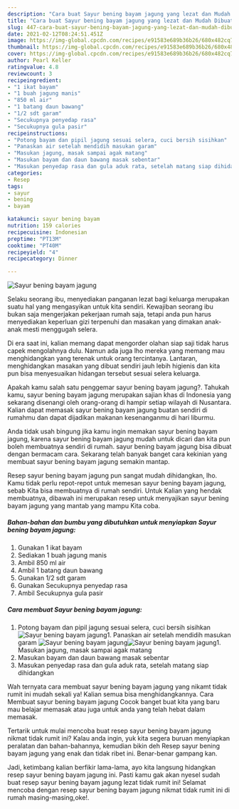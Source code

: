 ```yaml
---
description: "Cara buat Sayur bening bayam jagung yang lezat dan Mudah Dibuat"
title: "Cara buat Sayur bening bayam jagung yang lezat dan Mudah Dibuat"
slug: 447-cara-buat-sayur-bening-bayam-jagung-yang-lezat-dan-mudah-dibuat
date: 2021-02-12T08:24:51.451Z
image: https://img-global.cpcdn.com/recipes/e91583e689b36b26/680x482cq70/sayur-bening-bayam-jagung-foto-resep-utama.jpg
thumbnail: https://img-global.cpcdn.com/recipes/e91583e689b36b26/680x482cq70/sayur-bening-bayam-jagung-foto-resep-utama.jpg
cover: https://img-global.cpcdn.com/recipes/e91583e689b36b26/680x482cq70/sayur-bening-bayam-jagung-foto-resep-utama.jpg
author: Pearl Keller
ratingvalue: 4.8
reviewcount: 3
recipeingredient:
- "1 ikat bayam"
- "1 buah jagung manis"
- "850 ml air"
- "1 batang daun bawang"
- "1/2 sdt garam"
- "Secukupnya penyedap rasa"
- "Secukupnya gula pasir"
recipeinstructions:
- "Potong bayam dan pipil jagung sesuai selera, cuci bersih sisihkan"
- "Panaskan air setelah mendidih masukan garam"
- "Masukan jagung, masak sampai agak matang"
- "Masukan bayam dan daun bawang masak sebentar"
- "Masukan penyedap rasa dan gula aduk rata, setelah matang siap dihidangkan"
categories:
- Resep
tags:
- sayur
- bening
- bayam

katakunci: sayur bening bayam 
nutrition: 159 calories
recipecuisine: Indonesian
preptime: "PT13M"
cooktime: "PT40M"
recipeyield: "4"
recipecategory: Dinner

---
```



![Sayur bening bayam jagung](https://img-global.cpcdn.com/recipes/e91583e689b36b26/680x482cq70/sayur-bening-bayam-jagung-foto-resep-utama.jpg)

Selaku seorang ibu, menyediakan panganan lezat bagi keluarga merupakan suatu hal yang mengasyikan untuk kita sendiri. Kewajiban seorang ibu bukan saja mengerjakan pekerjaan rumah saja, tetapi anda pun harus menyediakan keperluan gizi terpenuhi dan masakan yang dimakan anak-anak mesti menggugah selera.

Di era  saat ini, kalian memang dapat mengorder olahan siap saji tidak harus capek mengolahnya dulu. Namun ada juga lho mereka yang memang mau menghidangkan yang terenak untuk orang tercintanya. Lantaran, menghidangkan masakan yang dibuat sendiri jauh lebih higienis dan kita pun bisa menyesuaikan hidangan tersebut sesuai selera keluarga. 



Apakah kamu salah satu penggemar sayur bening bayam jagung?. Tahukah kamu, sayur bening bayam jagung merupakan sajian khas di Indonesia yang sekarang disenangi oleh orang-orang di hampir setiap wilayah di Nusantara. Kalian dapat memasak sayur bening bayam jagung buatan sendiri di rumahmu dan dapat dijadikan makanan kesenanganmu di hari liburmu.

Anda tidak usah bingung jika kamu ingin memakan sayur bening bayam jagung, karena sayur bening bayam jagung mudah untuk dicari dan kita pun boleh membuatnya sendiri di rumah. sayur bening bayam jagung bisa dibuat dengan bermacam cara. Sekarang telah banyak banget cara kekinian yang membuat sayur bening bayam jagung semakin mantap.

Resep sayur bening bayam jagung pun sangat mudah dihidangkan, lho. Kamu tidak perlu repot-repot untuk memesan sayur bening bayam jagung, sebab Kita bisa membuatnya di rumah sendiri. Untuk Kalian yang hendak membuatnya, dibawah ini merupakan resep untuk menyajikan sayur bening bayam jagung yang mantab yang mampu Kita coba.

<!--inarticleads1-->

##### Bahan-bahan dan bumbu yang dibutuhkan untuk menyiapkan Sayur bening bayam jagung:

1. Gunakan 1 ikat bayam
1. Sediakan 1 buah jagung manis
1. Ambil 850 ml air
1. Ambil 1 batang daun bawang
1. Gunakan 1/2 sdt garam
1. Gunakan Secukupnya penyedap rasa
1. Ambil Secukupnya gula pasir




<!--inarticleads2-->

##### Cara membuat Sayur bening bayam jagung:

1. Potong bayam dan pipil jagung sesuai selera, cuci bersih sisihkan
<img src="https://img-global.cpcdn.com/steps/5d6555d5ae7fbcad/160x128cq70/sayur-bening-bayam-jagung-langkah-memasak-1-foto.jpg" alt="Sayur bening bayam jagung">1. Panaskan air setelah mendidih masukan garam
<img src="https://img-global.cpcdn.com/steps/c2bdd94fac0d1b20/160x128cq70/sayur-bening-bayam-jagung-langkah-memasak-2-foto.jpg" alt="Sayur bening bayam jagung"><img src="https://img-global.cpcdn.com/steps/39ec9d30e946a53a/160x128cq70/sayur-bening-bayam-jagung-langkah-memasak-2-foto.jpg" alt="Sayur bening bayam jagung">1. Masukan jagung, masak sampai agak matang
1. Masukan bayam dan daun bawang masak sebentar
1. Masukan penyedap rasa dan gula aduk rata, setelah matang siap dihidangkan




Wah ternyata cara membuat sayur bening bayam jagung yang nikamt tidak rumit ini mudah sekali ya! Kalian semua bisa menghidangkannya. Cara Membuat sayur bening bayam jagung Cocok banget buat kita yang baru mau belajar memasak atau juga untuk anda yang telah hebat dalam memasak.

Tertarik untuk mulai mencoba buat resep sayur bening bayam jagung nikmat tidak rumit ini? Kalau anda ingin, yuk kita segera buruan menyiapkan peralatan dan bahan-bahannya, kemudian bikin deh Resep sayur bening bayam jagung yang enak dan tidak ribet ini. Benar-benar gampang kan. 

Jadi, ketimbang kalian berfikir lama-lama, ayo kita langsung hidangkan resep sayur bening bayam jagung ini. Pasti kamu gak akan nyesel sudah buat resep sayur bening bayam jagung lezat tidak rumit ini! Selamat mencoba dengan resep sayur bening bayam jagung nikmat tidak rumit ini di rumah masing-masing,oke!.


